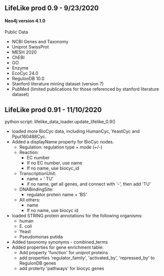 ## LifeLike prod 0.9 - 9/23/2020

#### Neo4j version 4.1.0
Public Data
- NCBI Genes and Taxonomy
- Uniprot SwissProt
- MESH 2020
- ChEBI
- GO
- Enzyme
- EcoCyc 24.0
- RegulonDB 10.0
- Stanford literature mining dataset (version 7)
- PubMed (limited publications for those referenced by stanford literature dataset)

## LifeLike prod 0.91 - 11/10/2020
python script: lifelike_data_loader.update_lifelike_0.9()

- loaded more BioCyc data, including HumanCyc, YeastCyc and Pput160488Cyc. 
- Added a displayName property for BioCyc nodes.
    - Regulation:  regulation type + mode (+/-)
    - Reaction: 
        - EC number
        - If no EC number, use name
        - If no name, use biocyc_id
    - TranscriptionUnit: 
        - name + ‘ TU'
        - if no name, get all genes, and connect with ‘-', then add 'TU’
    - DNABindingSite:
        - regulator protein name + ‘BS'
    - All others:
        - name
        - If no name, use biocyc id
- loaded STRING protein annotations for the following organisms:
    - human
    - E. coli
    - Yeast 
    - Pseudomonas putida
- Added taxonomy synonyms - combined_terms 
- Added properties for gene enrichment table:
    - Add property 'function' for uniprot proteins 
    - add properties 'regulator_family', 'activated_by', 'repressed_by' to RegulonDB genes
    - add proterty 'pathways' for biocyc genes
  